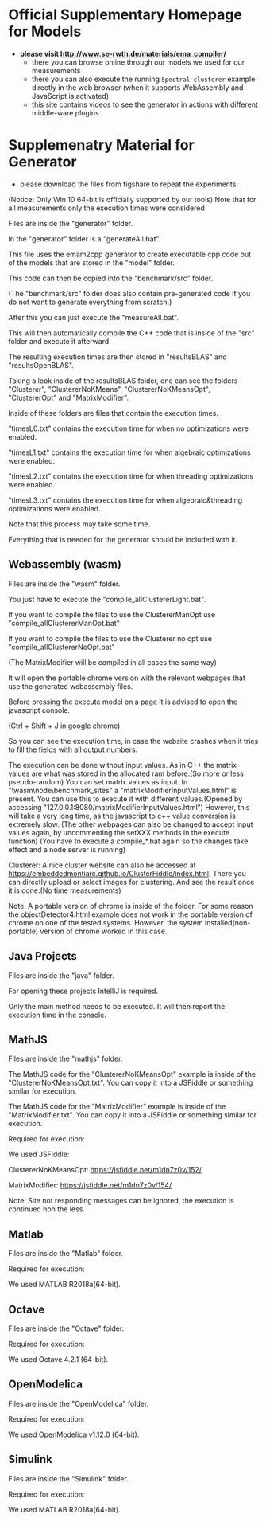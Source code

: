# Official Supplementary Homepage for Models

* **please visit http://www.se-rwth.de/materials/ema_compiler/**
    * there you can browse online through our models we used for our measurements
    * there you can also execute the running `Spectral clusterer` example directly in the web browser (when it supports WebAssembly and JavaScript is activated)
    * this site contains videos to see the generator in actions with different middle-ware plugins

# Supplemenatry Material for Generator

* please download the files from figshare to repeat the experiments:

(Notice: Only Win 10 64-bit is officially supported by our tools)
Note that for all measurements only the execution times were considered

Files are inside the "generator" folder.

In the "generator" folder is a "generateAll.bat". 

This file uses the emam2cpp generator to create executable cpp code out of the models that are stored in the "model" folder. 

This code can then be copied into the "benchmark/src" folder.

(The "benchmark/src" folder does also contain pre-generated code if you do not want to generate everything from scratch.)

After this you can just execute the "measureAll.bat".

This will then automatically compile the C++ code that is inside of the "src" folder and execute it afterward.

The resulting execution times are then stored in "resultsBLAS" and "resultsOpenBLAS".

Taking a look inside of the resultsBLAS folder, one can see the folders "Clusterer", "ClustererNoKMeans", "ClustererNoKMeansOpt", "ClustererOpt"
and "MatrixModifier". 

Inside of these folders are files that contain the execution times.

"timesL0.txt" contains the execution time for when no optimizations were enabled.

"timesL1.txt" contains the execution time for when algebraic optimizations were enabled.

"timesL2.txt" contains the execution time for when threading optimizations were enabled.

"timesL3.txt" contains the execution time for when algebraic&threading optimizations were enabled.

Note that this process may take some time.

Everything that is needed for the generator should be included with it.

## Webassembly (wasm)

Files are inside the "wasm" folder.

You just have to execute the "compile_allClustererLight.bat". 

If you want to compile the files to use the ClustererManOpt use "compile_allClustererManOpt.bat"

If you want to compile the files to use the Clusterer no opt use "compile_allClustererNoOpt.bat"

(The MatrixModifier will be compiled in all cases the same way)


It will open the portable chrome version with the relevant webpages that use the generated webassembly files.

Before pressing the execute model on a page it is advised to open the javascript console.

(Ctrl + Shift + J in google chrome)

So you can see the execution time, in case the website crashes when it tries to fill the fields with all output numbers.

The execution can be done without input values.
As in C++ the matrix values are what was stored in the allocated ram before.(So more or less pseudo-random)
You can set matrix values as input. In "\wasm\node\benchmark_sites" a "matrixModifierInputValues.html" is present. 
You can use this to execute it with different values.(Opened by accessing "127.0.0.1:8080/matrixModifierInputValues.html")
However, this will take a very long time, as the javascript to c++ value conversion is extremely slow.
(The other webpages can also be changed to accept input values again, by uncommenting the setXXX methods in the execute function)
(You have to execute a compile_*.bat again so the changes take effect and a node server is running)

Clusterer: A nice cluster website can also be accessed at https://embeddedmontiarc.github.io/ClusterFiddle/index.html.
There you can directly upload or select images for clustering. And see the result once it is done.(No time measurements)

Note: A portable version of chrome is inside of the folder. For some reason the objectDetector4.html example does not work 
in the portable version of chrome on one of the tested systems. However, the system installed(non-portable) version of chrome worked in this case.


## Java Projects

Files are inside the "java" folder.

For opening these projects IntelliJ is required.

Only the main method needs to be executed. It will then report the execution time in the console.

## MathJS 

Files are inside the "mathjs" folder.

The MathJS code for the "ClustererNoKMeansOpt" example is inside of the "ClustererNoKMeansOpt.txt". You can copy it into a JSFiddle or something similar for execution.

The MathJS code for the "MatrixModifier" example is inside of the "MatrixModifier.txt". You can copy it into a JSFiddle or something similar for execution.


Required for execution:

We used JSFiddle: 

ClustererNoKMeansOpt: https://jsfiddle.net/m1dn7z0v/152/

MatrixModifier: https://jsfiddle.net/m1dn7z0v/154/

Note: Site not responding messages can be ignored, the execution is continued non the less.

## Matlab

Files are inside the "Matlab" folder.

Required for execution:

We used MATLAB R2018a(64-bit).

## Octave

Files are inside the "Octave" folder.

Required for execution:

We used Octave 4.2.1 (64-bit).

## OpenModelica

Files are inside the "OpenModelica" folder.

Required for execution:

We used OpenModelica v1.12.0 (64-bit).

## Simulink

Files are inside the "Simulink" folder.

Required for execution:

We used MATLAB R2018a(64-bit).
